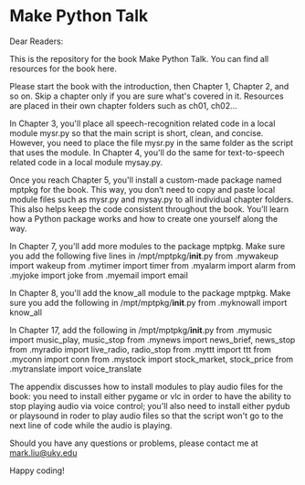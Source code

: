 # Make Python Talk

Dear Readers: 

This is the repository for the book Make Python Talk. You can find all resources for the book here.

Please start the book with the introduction, then Chapter 1, Chapter 2, and so on. Skip a chapter only if you are sure what's covered in it. 
Resources are placed in their own chapter folders such as ch01, ch02... 

In Chapter 3, you'll place all speech-recognition related code in a local module mysr.py so that the main script is short, clean, and concise.
However, you need to place the file mysr.py in the same folder as the script that uses the module.
In Chapter 4, you'll do the same for text-to-speech related code in a local module mysay.py. 

Once you reach Chapter 5, you'll install a custom-made package named mptpkg for the book.
This way, you don’t need to copy and paste local module files such as mysr.py and mysay.py to all individual chapter folders.
This also helps keep the code consistent throughout the book. You’ll learn how a Python package works and how to create one yourself along the way.

In Chapter 7, you'll add more modules to the package mptpkg. Make sure you add the following five lines in /mpt/mptpkg/__init__.py 
from .mywakeup import wakeup
from .mytimer import timer
from .myalarm import alarm
from .myjoke import joke
from .myemail import email

In Chapter 8, you'll add the know_all module to the package mptpkg. Make sure you add the following in /mpt/mptpkg/__init__.py 
from .myknowall import know_all

In Chapter 17, add the following in /mpt/mptpkg/__init__.py
from .mymusic import music_play, music_stop
from .mynews import news_brief, news_stop
from .myradio import live_radio, radio_stop
from .myttt import ttt
from .myconn import conn
from .mystock import stock_market, stock_price
from .mytranslate import voice_translate

The appendix discusses how to install modules to play audio files for the book: you need to install either pygame or vlc
in order to have the ability to stop playing audio via voice control; 
you'll also need to install either pydub or playsound
in roder to play audio files so that the script won't go to the next line of code while the audio is playing. 

Should you have any questions or problems, please contact me at mark.liu@uky.edu

Happy coding!
